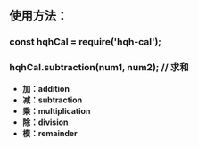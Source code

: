 ## 使用方法：
### const hqhCal = require('hqh-cal');
### hqhCal.subtraction(num1, num2); // 求和

- **加：addition**
- **减：subtraction**
- **乘：multiplication**
- **除：division**
- **模：remainder**